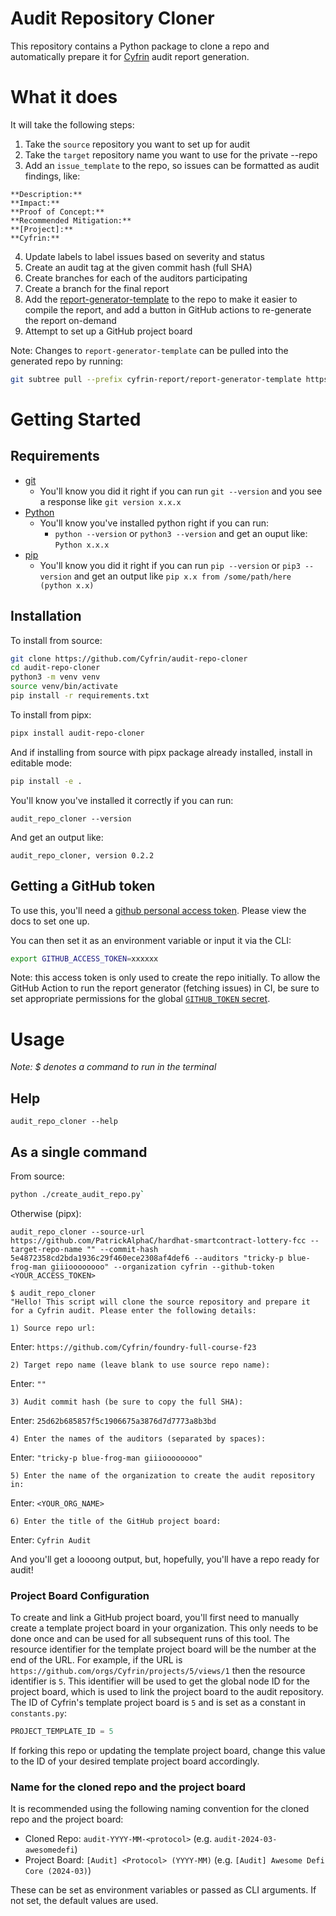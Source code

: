 # Audit Repository Cloner

This repository contains a Python package to clone a repo and automatically prepare it for [Cyfrin](https://www.cyfrin.io/) audit report generation.

# What it does

It will take the following steps:
1. Take the `source` repository you want to set up for audit
2. Take the `target` repository name you want to use for the private --repo
3. Add an `issue_template` to the repo, so issues can be formatted as audit findings, like:

```
**Description:**
**Impact:**
**Proof of Concept:**
**Recommended Mitigation:**
**[Project]:**
**Cyfrin:**
```

4. Update labels to label issues based on severity and status
5. Create an audit tag at the given commit hash (full SHA)
6. Create branches for each of the auditors participating
7. Create a branch for the final report
8. Add the [report-generator-template](https://github.com/Cyfrin/report-generator-template) to the repo to make it easier to compile the report, and add a button in GitHub actions to re-generate the report on-demand
9. Attempt to set up a GitHub project board

Note: Changes to `report-generator-template` can be pulled into the generated repo by running:
```bash
git subtree pull --prefix cyfrin-report/report-generator-template https://github.com/Cyfrin/report-generator-template main --squash
```

# Getting Started

## Requirements

- [git](https://git-scm.com/book/en/v2/Getting-Started-Installing-Git)
  - You'll know you did it right if you can run `git --version` and you see a response like `git version x.x.x`
- [Python](https://www.python.org/downloads/)
  - You'll know you've installed python right if you can run:
    - `python --version` or `python3 --version` and get an ouput like: `Python x.x.x`
- [pip](https://pypi.org/project/pip/)
  - You'll know you did it right if you can run `pip --version` or `pip3 --version` and get an output like `pip x.x from /some/path/here (python x.x)`

## Installation

To install from source:

```bash
git clone https://github.com/Cyfrin/audit-repo-cloner
cd audit-repo-cloner
python3 -m venv venv
source venv/bin/activate
pip install -r requirements.txt
```

To install from pipx:
```bash
pipx install audit-repo-cloner
```

And if installing from source with pipx package already installed, install in editable mode:
```bash
pip install -e .
```

You'll know you've installed it correctly if you can run:

```
audit_repo_cloner --version
```

And get an output like:

```
audit_repo_cloner, version 0.2.2
```

## Getting a GitHub token

To use this, you'll need a [github personal access token](https://docs.github.com/en/authentication/keeping-your-account-and-data-secure/creating-a-personal-access-token). Please view the docs to set one up.

You can then set it as an environment variable or input it via the CLI:

```bash
export GITHUB_ACCESS_TOKEN=xxxxxx
```

Note: this access token is only used to create the repo initially. To allow the GitHub Action to run the report generator (fetching issues) in CI, be sure to set appropriate permissions for the global [`GITHUB_TOKEN` secret](https://docs.github.com/en/actions/security-guides/automatic-token-authentication).

# Usage

*Note: $ denotes a command to run in the terminal*


## Help

```
audit_repo_cloner --help
```

## As a single command

From source:
```bash
python ./create_audit_repo.py`
```

Otherwise (pipx):

```
audit_repo_cloner --source-url https://github.com/PatrickAlphaC/hardhat-smartcontract-lottery-fcc --target-repo-name "" --commit-hash 5e4872358cd2bda1936c29f460ece2308af4def6 --auditors "tricky-p blue-frog-man giiioooooooo" --organization cyfrin --github-token <YOUR_ACCESS_TOKEN>
```

```
$ audit_repo_cloner
"Hello! This script will clone the source repository and prepare it for a Cyfrin audit. Please enter the following details:

1) Source repo url:
```
Enter: `https://github.com/Cyfrin/foundry-full-course-f23`

```
2) Target repo name (leave blank to use source repo name):
```
Enter: `""`

```
3) Audit commit hash (be sure to copy the full SHA):
```
Enter: `25d62b685857f5c1906675a3876d7d7773a8b3bd`

```
4) Enter the names of the auditors (separated by spaces):
```
Enter: `"tricky-p blue-frog-man giiioooooooo"`

```
5) Enter the name of the organization to create the audit repository in:
```

Enter: `<YOUR_ORG_NAME>`

```
6) Enter the title of the GitHub project board:
```

Enter: `Cyfrin Audit`

And you'll get a loooong output, but, hopefully, you'll have a repo ready for audit!

### Project Board Configuration
To create and link a GitHub project board, you'll first need to manually create a template project board in your organization. This only needs to be done once and can be used for all subsequent runs of this tool. The resource identifier for the template project board will be the number at the end of the URL. For example, if the URL is `https://github.com/orgs/Cyfrin/projects/5/views/1` then the resource identifier is `5`. This identifier will be used to get the global node ID for the project board, which is used to link the project board to the audit repository. The ID of Cyfrin's template project board is `5` and is set as a constant in `constants.py`:
```python
PROJECT_TEMPLATE_ID = 5
```
If forking this repo or updating the template project board, change this value to the ID of your desired template project board accordingly.


### Name for the cloned repo and the project board
It is recommended using the following naming convention for the cloned repo and the project board:
- Cloned Repo: `audit-YYYY-MM-<protocol>` (e.g. `audit-2024-03-awesomedefi`)
- Project Board: `[Audit] <Protocol> (YYYY-MM)` (e.g. `[Audit] Awesome Defi Core (2024-03)`)

These can be set as environment variables or passed as CLI arguments. If not set, the default values are used.